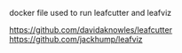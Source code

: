 docker file used to run leafcutter and leafviz

https://github.com/davidaknowles/leafcutter
https://github.com/jackhump/leafviz
